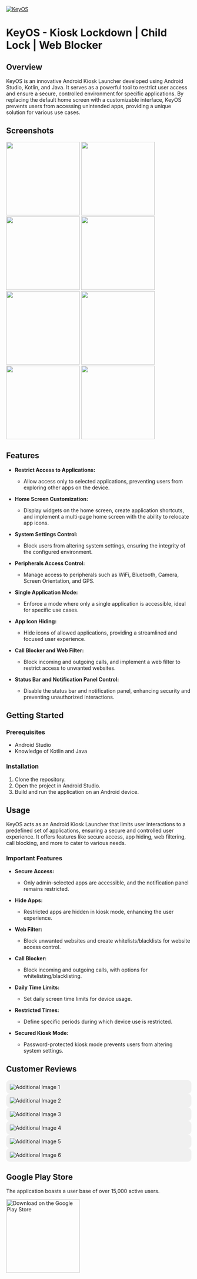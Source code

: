 [![KeyOS](https://i.postimg.cc/4x8S1K61/tech-Dev-Ash-key-OS-icon.png)](https://www.amazon.in/KeyOS-Kiosk-Lockdown-Child-Blocker/dp/B08R95FPFF)
# KeyOS - Kiosk Lockdown | Child Lock | Web Blocker

## Overview

KeyOS is an innovative Android Kiosk Launcher developed using Android Studio, Kotlin, and Java. It serves as a powerful tool to restrict user access and ensure a secure, controlled environment for specific applications. By replacing the default home screen with a customizable interface, KeyOS prevents users from accessing unintended apps, providing a unique solution for various use cases.

## Screenshots

<p float="left">
  <img src="https://i.postimg.cc/m2hv5fj4/image.png" width="200" />
  <img src="https://i.postimg.cc/CLD3gC3r/image.png" width="200" />
  <img src="https://i.postimg.cc/pLC1WsqC/image.png" width="200" />
    <img src="https://i.postimg.cc/L85jPvmN/image.png" width="200" />
  <img src="https://i.postimg.cc/3RYRXJgY/image.png" width="200" />
  <img src="https://i.postimg.cc/43b4xkjM/image.png" width="200" />
  <img src="https://i.postimg.cc/xC4w06jh/image.png" width="200" />
  
  <img src="https://i.postimg.cc/NMKg79Kh/image.png" width="200" />
</p>

## Features

- **Restrict Access to Applications:**
  - Allow access only to selected applications, preventing users from exploring other apps on the device.

- **Home Screen Customization:**
  - Display widgets on the home screen, create application shortcuts, and implement a multi-page home screen with the ability to relocate app icons.

- **System Settings Control:**
  - Block users from altering system settings, ensuring the integrity of the configured environment.

- **Peripherals Access Control:**
  - Manage access to peripherals such as WiFi, Bluetooth, Camera, Screen Orientation, and GPS.

- **Single Application Mode:**
  - Enforce a mode where only a single application is accessible, ideal for specific use cases.

- **App Icon Hiding:**
  - Hide icons of allowed applications, providing a streamlined and focused user experience.

- **Call Blocker and Web Filter:**
  - Block incoming and outgoing calls, and implement a web filter to restrict access to unwanted websites.

- **Status Bar and Notification Panel Control:**
  - Disable the status bar and notification panel, enhancing security and preventing unauthorized interactions.

## Getting Started

### Prerequisites

- Android Studio
- Knowledge of Kotlin and Java

### Installation

1. Clone the repository.
2. Open the project in Android Studio.
3. Build and run the application on an Android device.

## Usage

KeyOS acts as an Android Kiosk Launcher that limits user interactions to a predefined set of applications, ensuring a secure and controlled user experience. It offers features like secure access, app hiding, web filtering, call blocking, and more to cater to various needs.

### Important Features

- **Secure Access:**
  - Only admin-selected apps are accessible, and the notification panel remains restricted.

- **Hide Apps:**
  - Restricted apps are hidden in kiosk mode, enhancing the user experience.

- **Web Filter:**
  - Block unwanted websites and create whitelists/blacklists for website access control.
 
- **Call Blocker:**
  - Block incoming and outgoing calls, with options for whitelisting/blacklisting.
 
- **Daily Time Limits:**
  - Set daily screen time limits for device usage.
    
- **Restricted Times:**
  - Define specific periods during which device use is restricted.
    
- **Secured Kiosk Mode:**
  - Password-protected kiosk mode prevents users from altering system settings.

## Customer Reviews

<p align="left">
<div style="border-radius: 10px; overflow: hidden; background-color: #f0f0f0; padding: 10px;">
    <img src="https://i.postimg.cc/QtPyn22V/Screenshot-2024-01-01-132831.jpg" alt="Additional Image 1"/>
  </div>
  <div style="border-radius: 10px; overflow: hidden; background-color: #f0f0f0; padding: 10px;">
    <img src="https://i.postimg.cc/3NvcMLh1/Screenshot-2024-01-01-132845.jpg" alt="Additional Image 2"/>
  </div>
  <div style="border-radius: 10px; overflow: hidden; background-color: #f0f0f0; padding: 10px;">
    <img src="https://i.postimg.cc/Wb0HXfXb/Screenshot-2024-01-01-132919.jpg" alt="Additional Image 3"/>
  </div>
  <div style="border-radius: 10px; overflow: hidden; background-color: #f0f0f0; padding: 10px;">
    <img src="https://i.postimg.cc/2jbJB5WW/Screenshot-2024-01-01-132938.jpg" alt="Additional Image 4"/>
  </div>
  <div style="border-radius: 10px; overflow: hidden; background-color: #f0f0f0; padding: 10px;">
    <img src="https://i.postimg.cc/y6MGhzhb/Screenshot-2024-01-01-133001.jpg" alt="Additional Image 5"/>
  </div>
  <div style="border-radius: 10px; overflow: hidden; background-color: #f0f0f0; padding: 10px;">
    <img src="https://i.postimg.cc/6pw1SLmV/Screenshot-2024-01-01-133037.jpg" alt="Additional Image 6"/>
  </div>
</p>

## Google Play Store

The application boasts a user base of over 15,000 active users.

<a href="https://www.amazon.in/KeyOS-Kiosk-Lockdown-Child-Blocker/dp/B08R95FPFF">
  <img src="https://play.google.com/intl/en_us/badges/static/images/badges/en_badge_web_generic.png" alt="Download on the Google Play Store" width="200">
</a>


